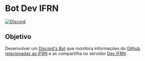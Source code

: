 # Bot Dev IFRN

[![Discord](https://img.shields.io/discord/761669041760501760?label=discord&style=plastic)](https://discord.com/invite/Qk23Txv)

## Objetivo
Desenvolver um [Discord's Bot](https://top.gg/) que monitora informações do [Github](https://github.com/) [relacionadas ao IFRN](https://github.com/search?q=ifrn) e as compartilha no servidor [Dev IFRN](https://discord.gg/Qk23Txv).
